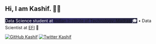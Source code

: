 <h2>Hi, I am Kashif. 👋🏻</h2>
<span style="color: white; background: #0f0c29; background: -webkit-linear-gradient(to right, #0f0c29, #302b63, #24243e); background: linear-gradient(to right, #0f0c29, #302b63, #24243e);">Data Science student at <a href="https://www.iitm.ac.in">Indian Institute of Technology, Madras</a> 🎓</span> •
<span>Data Scientist at <a href="https://www.efi.com/">EFI</a> 🧪</span>

[![GitHub Kashif](https://img.shields.io/github/followers/kashifulhaque?label=follow&style=social)](https://github.com/kashifulhaque)
[![Twitter Kashif](https://img.shields.io/twitter/follow/notifkash?label=Follow)](https://twitter.com/notifkash)
